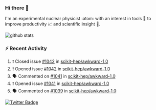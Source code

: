 ### Hi there 👋 

I'm an experimental nuclear physicist :atom: with an interest in tools :wrench: to improve productivity :chart_with_upwards_trend: and scientific insight :telescope:.

![github stats](https://github-readme-stats.vercel.app/api?username=agoose77&show_icons=true&hide_rank=true&hide_title=true&bg_color=30,e76445,904e95&text_color=efe3ec&icon_color=efe3ec)
<!--
**agoose77/agoose77** is a ✨ _special_ ✨ repository because its `README.md` (this file) appears on your GitHub profile.

Here are some ideas to get you started:

- 🔭 I’m currently working on ...
- 🌱 I’m currently learning ...
- 👯 I’m looking to collaborate on ...
- 🤔 I’m looking for help with ...
- 💬 Ask me about ...
- 📫 How to reach me: ...
- 😄 Pronouns: ...
- ⚡ Fun fact: ...
-->

### :zap: Recent Activity
<!--START_SECTION:activity-->
1. ❗️ Closed issue [#1042](https://github.com/scikit-hep/awkward-1.0/issues/1042) in [scikit-hep/awkward-1.0](https://github.com/scikit-hep/awkward-1.0)
2. ❗️ Opened issue [#1042](https://github.com/scikit-hep/awkward-1.0/issues/1042) in [scikit-hep/awkward-1.0](https://github.com/scikit-hep/awkward-1.0)
3. 🗣 Commented on [#1041](https://github.com/scikit-hep/awkward-1.0/issues/1041) in [scikit-hep/awkward-1.0](https://github.com/scikit-hep/awkward-1.0)
4. ❗️ Opened issue [#1041](https://github.com/scikit-hep/awkward-1.0/issues/1041) in [scikit-hep/awkward-1.0](https://github.com/scikit-hep/awkward-1.0)
5. 🗣 Commented on [#1039](https://github.com/scikit-hep/awkward-1.0/issues/1039) in [scikit-hep/awkward-1.0](https://github.com/scikit-hep/awkward-1.0)
<!--END_SECTION:activity-->


[![Twitter Badge](https://img.shields.io/twitter/follow/agoose77?style=flat-square&logo=Twitter&logoColor=white&color=cornflowerblue)](https://twitter.com/agoose77)
